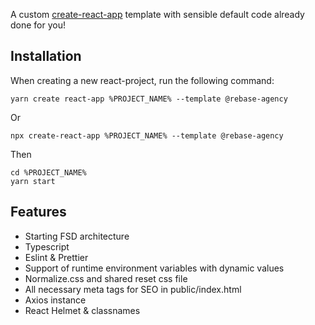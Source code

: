 A custom [create-react-app](https://github.com/facebook/create-react-app) template with sensible default code already done for you!

## Installation

When creating a new react-project, run the following command:

```shell
yarn create react-app %PROJECT_NAME% --template @rebase-agency
```

Or

```shell
npx create-react-app %PROJECT_NAME% --template @rebase-agency
```

Then

```shell
cd %PROJECT_NAME%
yarn start
```

## Features
- Starting FSD architecture
- Typescript
- Eslint & Prettier
- Support of runtime environment variables with dynamic values
- Normalize.css and shared reset css file
- All necessary meta tags for SEO in public/index.html
- Axios instance
- React Helmet & classnames
